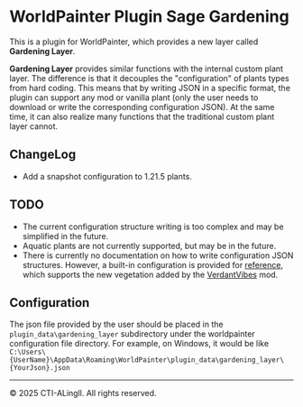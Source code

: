 # WorldPainter Plugin Sage Gardening

This is a plugin for WorldPainter, which provides a new layer called **Gardening Layer**.

**Gardening Layer** provides similar functions with the internal custom plant layer. The difference is that it decouples the "configuration" of plants types from hard coding. This means that by writing JSON in a specific format, the plugin can support any mod or vanilla plant (only the user needs to download or write the corresponding configuration JSON). At the same time, it can also realize many functions that the traditional custom plant layer cannot.

## ChangeLog
- Add a snapshot configuration to 1.21.5 plants.

## TODO
- The current configuration structure writing is too complex and may be simplified in the future.
- Aquatic plants are not currently supported, but may be in the future.
- There is currently no documentation on how to write configuration JSON structures. However, a built-in configuration is provided for [reference](src/main/resources/org/cti/wpplugin/gardening/internal/Verdantvibes.json), which supports the new vegetation added by the [VerdantVibes](https://github.com/Pandarix/VerdantVibes) mod.

## Configuration

The json file provided by the user should be placed in the `plugin_data\gardening_layer` subdirectory under the worldpainter configuration file directory. For example, on Windows, it would be like `C:\Users\{UserName}\AppData\Roaming\WorldPainter\plugin_data\gardening_layer\{YourJson}.json`

---
© 2025 CTI-ALingll. All rights reserved.
